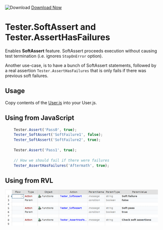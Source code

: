 ![Download](https://github.githubassets.com/images/icons/emoji/unicode/23ec.png?v8) [Download Now](https://inflectra.github.io/DownGit/#/home?url=https://github.com/Inflectra/rapise-powerpack/tree/master/SoftAssert)

# Tester.SoftAssert and Tester.AssertHasFailures

Enables **SoftAssert** feature. SoftAssert proceeds execution without causing test termination (i.e. ignores `StopOnError` option).

Another use-case, is to have a bunch of SoftAssert statements, followed by a real assertion `Tester.AssertHasFailures` that is only fails if there was previous soft failures.

## Usage

Copy contents of the [User.js](User.js) into your User.js.

## Using from JavaScript

```javascript
	Tester.Assert('Pass0', true);
	Tester_SoftAssert('SoftFailure1', false);
	Tester_SoftAssert('SoftFailure2', true);

	Tester.Assert('Pass1', true);
	
	// How we should fail if there were failures
	Tester_AssertHasFailures('Aftermath', true);
```

## Using from RVL

![SoftAssert RVL](img/SoftAssertRvl.png)

